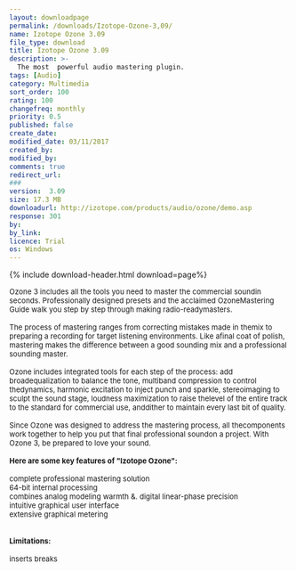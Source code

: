 ```yaml
---
layout: downloadpage
permalink: /downloads/Izotope-Ozone-3,09/
name: Izotope Ozone 3.09
file_type: download
title: Izotope Ozone 3.09
description: >-
  The most  powerful audio mastering plugin.
tags: [Audio]
category: Multimedia
sort_order: 100
rating: 100
changefreq: monthly
priority: 0.5
published: false
create_date:
modified_date: 03/11/2017
created_by:
modified_by:
comments: true
redirect_url:
###
version:  3.09
size: 17.3 MB
downloadurl: http://izotope.com/products/audio/ozone/demo.asp
response: 301
by:
by_link:
licence: Trial
os: Windows
---
```


{% include download-header.html download=page%}

<p style="fix-download-text !important">
<p><font size="2"><p>Ozone 3 includes all the tools you need to master the commercial soundin seconds. Professionally designed presets and the acclaimed OzoneMastering Guide walk you step by step through making radio-readymasters.<br />
<br />
The process of mastering ranges from correcting mistakes made in themix to preparing a recording for target listening environments. Like afinal coat of polish, mastering makes the difference between a good sounding mix and a professional sounding master. <br />
<br />
Ozone includes integrated tools for each step of the process: add broadequalization to balance the tone, multiband compression to control thedynamics, harmonic excitation to inject punch and sparkle, stereoimaging to sculpt the sound stage, loudness maximization to raise thelevel of the entire track to the standard for commercial use, anddither to maintain every last bit of quality. <br />
<br />
Since Ozone was designed to address the mastering process, all thecomponents work together to help you put that final professional soundon a project. With Ozone 3, be prepared to love your sound.<br />
<br />
<span><strong>Here are some key features of "Izotope Ozone":</strong></span><br />
<br />
complete professional mastering solution <br />
64-bit internal processing <br />
combines analog modeling warmth &amp;. digital linear-phase precision <br />
intuitive graphical user interface <br />
extensive graphical metering <br />
<br />
<br />
<span><strong>Limitations:</strong></span><br />
<br />
inserts breaks</p></p></p>
